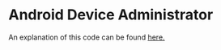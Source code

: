 # Android Device Administrator
An explanation of this code can be found [here.](http://androidadministrator.com/building-your-first-android-device-administrator/)
